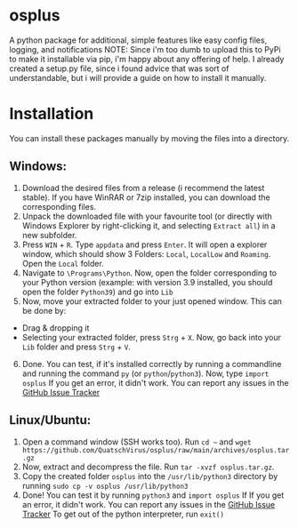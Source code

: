 # osplus
A python package for additional, simple features like easy config files, logging, and notifications
NOTE: Since i'm too dumb to upload this to PyPi to make it installable via pip, i'm happy about any offering of help. I already created a setup.py file, since i found advice that was sort of understandable, but i will provide a guide on how to install it manually.

# Installation
You can install these packages manually by moving the files into a directory.

## Windows:
1. Download the desired files from a release (i recommend the latest stable). If you have WinRAR or 7zip installed, you can download the corresponding files.
2. Unpack the downloaded file with your favourite tool (or directly with Windows Explorer by right-clicking it, and selecting `Extract all`) in a new subfolder.
3. Press `WIN` + `R`. Type `appdata` and press `Enter`. It will open a explorer window, which should show 3 Folders: `Local`, `LocalLow` and `Roaming`. Open the `Local` folder.
4. Navigate to `\Programs\Python`. Now, open the folder corresponding to your Python version (example: with version 3.9 installed, you should open the folder `Python39`) and go into `Lib`
5. Now, move your extracted folder to your just opened window. This can be done by:
  - Drag & dropping it
  - Selecting your extracted folder, press `Strg` + `X`. Now, go back into your `Lib` folder and press `Strg` + `V`.
6. Done. You can test, if it's installed correctly by running a commandline and running the command `py` (or `python`/`python3`). Now, type `import osplus`
If you get an error, it didn't work. You can report any issues in the [GitHub Issue Tracker](https://github.com/QuatschVirus/osplus/issues)

## Linux/Ubuntu:
1. Open a command window (SSH works too). Run `cd ~` and `wget https://github.com/QuatschVirus/osplus/raw/main/archives/osplus.tar.gz`
2. Now, extract and decompress the file. Run `tar -xvzf osplus.tar.gz`.
3. Copy the created folder `osplus` into the `/usr/lib/python3` directory by running `sudo cp -v osplus /usr/lib/python3`
4. Done! You can test it by running `python3` and `import osplus`
If If you get an error, it didn't work. You can report any issues in the [GitHub Issue Tracker](https://github.com/QuatschVirus/osplus/issues)
To get out of the python interpreter, run `exit()`
